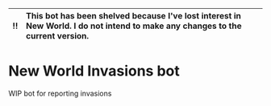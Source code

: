 | :bangbang: | This bot has been shelved because I've lost interest in New World. I do not intend to make any changes to the current version. |
| :--------: | :---------------------------------------------------------------------------------------------------------------------------------------------------------------------- |

# New World Invasions bot
 WIP bot for reporting invasions
